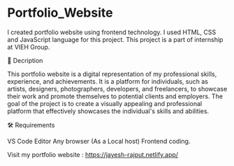 # Portfolio_Website

I created portfolio website using frontend technology. I used HTML, CSS and JavaScript language for this project. This project is a part of internship at VIEH Group.

📝 Decription

This portfolio website is a digital representation of my professional skills, experience, and achievements. It is a platform for individuals, such as artists, designers, photographers, developers, and freelancers, to showcase their work and promote themselves to potential clients and employers. The goal of the project is to create a visually appealing and professional platform that effectively showcases the individual's skills and abilities.

🛠 Requirements

VS Code Editor
Any browser (As a Local host)
Frontend coding.

Visit my portfolio website : https://jayesh-rajput.netlify.app/
